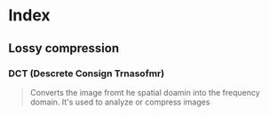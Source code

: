 # Index

## Lossy compression

### DCT (Descrete Consign Trnasofmr)

> Converts the image fromt he spatial doamin into the frequency domain. It's used to analyze or compress images 